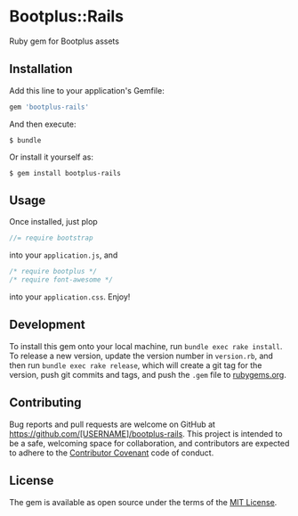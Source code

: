 # Bootplus::Rails

Ruby gem for Bootplus assets

## Installation

Add this line to your application's Gemfile:

```ruby
gem 'bootplus-rails'
```

And then execute:

    $ bundle

Or install it yourself as:

    $ gem install bootplus-rails

## Usage

Once installed, just plop

```javascript
//= require bootstrap
```

into your `application.js`, and

```css
/* require bootplus */
/* require font-awesome */
```

into your `application.css`. Enjoy!

## Development

To install this gem onto your local machine, run `bundle exec rake install`. To release a new version, update the version number in `version.rb`, and then run `bundle exec rake release`, which will create a git tag for the version, push git commits and tags, and push the `.gem` file to [rubygems.org](https://rubygems.org).

## Contributing

Bug reports and pull requests are welcome on GitHub at https://github.com/[USERNAME]/bootplus-rails. This project is intended to be a safe, welcoming space for collaboration, and contributors are expected to adhere to the [Contributor Covenant](http://contributor-covenant.org) code of conduct.

## License

The gem is available as open source under the terms of the [MIT License](http://opensource.org/licenses/MIT).

